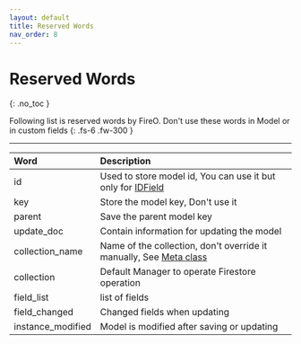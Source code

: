 ```yaml
---
layout: default
title: Reserved Words
nav_order: 8
---
```


# Reserved Words
{: .no_toc }

Following list is reserved words by FireO. Don't use these words in Model or in custom fields
{: .fs-6 .fw-300 }

---

| Word            | Description                                                                      |
|:----------------|:---------------------------------------------------------------------------------|
| id              | Used to store model id, You can use it but only for [IDField](/fields/id-field)  |
| key             | Store the model key, Don't use it                                                |
| parent          | Save the parent model key                                                        |
| update_doc      | Contain information for updating the model                                       |
| collection_name | Name of the collection, don't override it manually, See [Meta class](/meta-class/#collection-name)|
| collection      | Default Manager to operate Firestore operation                                   |
| field_list      | list of fields |
| field_changed   | Changed fields when updating |
| instance_modified | Model is modified after saving or updating |
